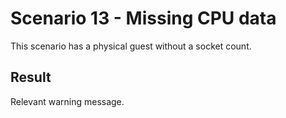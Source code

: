 Scenario 13 - Missing CPU data
==============================

This scenario has a physical guest without a socket count.

Result
------

Relevant warning message.